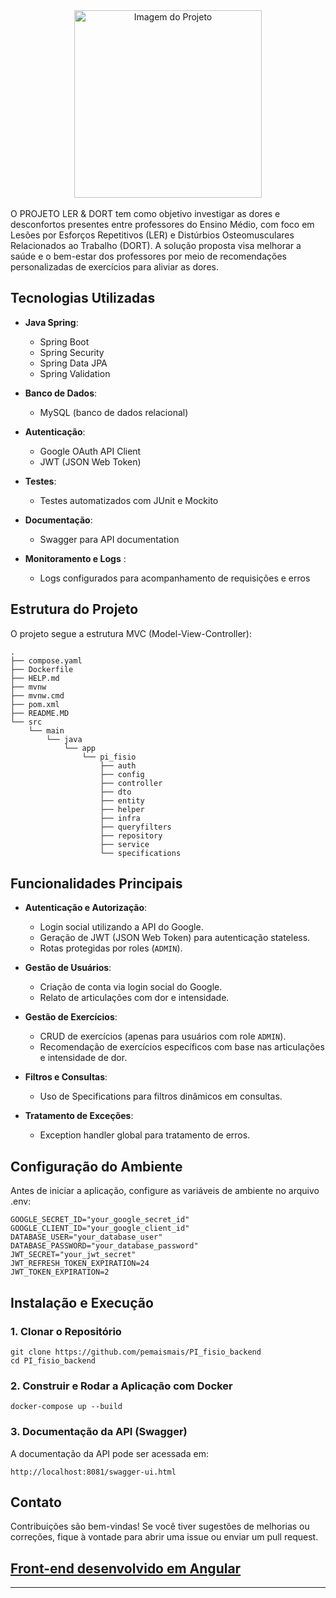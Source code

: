 
<div align="center">
  <img src="https://github.com/user-attachments/assets/996821ed-eed1-4338-a19e-4cff0b632282" alt="Imagem do Projeto" width="300">
</div>
<br>
O PROJETO LER & DORT tem como objetivo investigar as dores e desconfortos presentes entre professores do Ensino Médio, com foco em Lesões por Esforços Repetitivos (LER) e Distúrbios Osteomusculares Relacionados ao Trabalho (DORT). A solução proposta visa melhorar a saúde e o bem-estar dos professores por meio de recomendações personalizadas de exercícios para aliviar as dores.

## Tecnologias Utilizadas

- **Java Spring**:
  - Spring Boot
  - Spring Security
  - Spring Data JPA
  - Spring Validation

- **Banco de Dados**:
  - MySQL (banco de dados relacional)

- **Autenticação**:
  - Google OAuth API Client
  - JWT (JSON Web Token)

- **Testes**:
  - Testes automatizados com JUnit e Mockito

- **Documentação**:
  - Swagger para API documentation

- **Monitoramento e Logs** :
  - Logs configurados para acompanhamento de requisições e erros

## Estrutura do Projeto

O projeto segue a estrutura MVC (Model-View-Controller):
```
.
├── compose.yaml
├── Dockerfile
├── HELP.md
├── mvnw
├── mvnw.cmd
├── pom.xml
├── README.MD
└── src
    └── main
        └── java
            └── app
                └── pi_fisio
                    ├── auth
                    ├── config
                    ├── controller
                    ├── dto
                    ├── entity
                    ├── helper
                    ├── infra
                    ├── queryfilters
                    ├── repository
                    ├── service
                    └── specifications
```

## Funcionalidades Principais

- **Autenticação e Autorização**:
    - Login social utilizando a API do Google.
    - Geração de JWT (JSON Web Token) para autenticação stateless.
    - Rotas protegidas por roles (`ADMIN`).

- **Gestão de Usuários**:
    - Criação de conta via login social do Google.
    - Relato de articulações com dor e intensidade.

- **Gestão de Exercícios**:
    - CRUD de exercícios (apenas para usuários com role `ADMIN`).
    - Recomendação de exercícios específicos com base nas articulações e intensidade de dor.

- **Filtros e Consultas**:
    - Uso de Specifications para filtros dinâmicos em consultas.

- **Tratamento de Exceções**:
    - Exception handler global para tratamento de erros.

## Configuração do Ambiente
Antes de iniciar a aplicação, configure as variáveis de ambiente no arquivo .env:
```
GOOGLE_SECRET_ID="your_google_secret_id"
GOOGLE_CLIENT_ID="your_google_client_id"
DATABASE_USER="your_database_user"
DATABASE_PASSWORD="your_database_password"
JWT_SECRET="your_jwt_secret"
JWT_REFRESH_TOKEN_EXPIRATION=24
JWT_TOKEN_EXPIRATION=2
```  
## Instalação e Execução
### 1. Clonar o Repositório
```
git clone https://github.com/pemaismais/PI_fisio_backend
cd PI_fisio_backend
```
### 2. Construir e Rodar a Aplicação com Docker
```
docker-compose up --build
```
### 3. Documentação da API (Swagger)
A documentação da API pode ser acessada em:
```
http://localhost:8081/swagger-ui.html
```
## Contato
Contribuições são bem-vindas! Se você tiver sugestões de melhorias ou correções, fique à vontade para abrir uma issue ou enviar um pull request.

## [Front-end desenvolvido em Angular](https://github.com/pemaismais/Projeto_LerDort_frontend)
---
